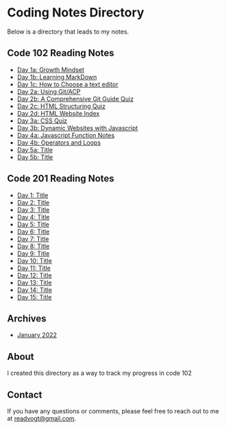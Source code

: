 # Coding Notes Directory

Below is a directory that leads to my notes.

## Code 102 Reading Notes

- [Day 1a: Growth Mindset](102-Notes/day1.md)
- [Day 1b: Learning MarkDown](102-Notes/day1b.md)
- [Day 1c: How to Choose a text editor](102-Notes/day1c.md)
- [Day 2a: Using Git/ACP](102-Notes/day2.md)
- [Day 2b: A Comprehensive Git Guide Quiz](102-Notes/day2b.md)
- [Day 2c: HTML Structuring Quiz](https://reedoooo.github.io/reading-notes/102-Notes/day2c.html)
- [Day 2d: HTML Website Index](https://reedoooo.github.io/Anime-Website/index.html)
- [Day 3a: CSS Quiz](https://reedoooo.github.io/reading-notes/102-Notes/day3.html)
- [Day 3b: Dynamic Websites with Javascript](https://reedoooo.github.io/reading-notes/102-Notes/day3b.html)
- [Day 4a: Javascript Function Notes](https://reedoooo.github.io/reading-notes/102-Notes/day4.html)
- [Day 4b: Operators and Loops](https://reedoooo.github.io/reading-notes/102-Notes/day4b.html)
- [Day 5a: Title](102-Notes/day5.md)
- [Day 5b: Title](102-Notes/day5b.md)

## Code 201 Reading Notes
- [Day 1: Title](201-Notes/file1.md)
- [Day 2: Title](201-Notes/file2.md)
- [Day 3: Title](201-Notes/file3.md)
- [Day 4: Title](201-Notes/file4.md)
- [Day 5: Title](201-Notes/file5.md)
- [Day 6: Title](201-Notes/file6.md)
- [Day 7: Title](201-Notes/file7.md)
- [Day 8: Title](201-Notes/file8.md)
- [Day 9: Title](201-Notes/file9.md)
- [Day 10: Title](201-Notes/file10.md)
- [Day 11: Title](201-Notes/file11.md)
- [Day 12: Title](201-Notes/file12.md)
- [Day 13: Title](201-Notes/file13.md)
- [Day 14: Title](201-Notes/file14.md)
- [Day 15: Title](201-Notes/file15.md)

## Archives

- [January 2022](january2022.md)


## About

I created this directory as a way to track my progress in code 102

## Contact

If you have any questions or comments, please feel free to reach out to me at [readvogt@gmail.com](mailto:readvogt@gmail.com).
